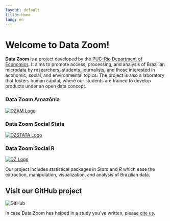 ```yaml
---
layout: default
title: Home
lang: en
---
```


# Welcome to Data Zoom!

**Data Zoom** is a project developed by the [PUC-Rio Department of Economics](http://www.econ.puc-rio.br/en). It aims to promote access, processing, and analysis of Brazilian microdata by researchers, students, journalists, and those interested in economic, social, and environmental topics. The project is also a laboratory that fosters human capital, where our students are trained to develop products under an open data concept.

<div class="logo-container">
    <div>
        <h3>Data Zoom Amazônia</h3>
        <a href="{{ site.baseurl }}/{{ page.lang }}/dz_amazonia">
            <img src="{{ site.baseurl }}/assets/img/hex_dzam.png" alt="DZAM Logo">
        </a>
    </div>
    <div>
        <h3>Data Zoom Social Stata</h3>
        <a href="{{ site.baseurl }}/{{ page.lang }}/dz_stata">
            <img src="{{ site.baseurl }}/assets/img/hex_dzstata.png" alt="DZSTATA Logo">
        </a>
    </div>
    <div>
        <h3>Data Zoom Social R</h3>
        <a href="{{ site.baseurl }}/{{ page.lang }}/dz_r">
            <img src="{{ site.baseurl }}/assets/img/hex_dz_outline.png" alt="DZ Logo">
        </a>
    </div>
</div>

Our project includes statistical packages in *Stata* and *R* which ease the extraction, manipulation, visualization, and analysis of Brazilian data.

<div class="logo-container-small" style="position: relative;">
    <h2> Visit our GitHub project </h2>
    <img src="{{ site.baseurl }}/assets/img/github-mark.png" alt="GitHub">
    <a href="https://github.com/datazoompuc" style="position: absolute; top: 0; left: 0; width: 100%; height: 100%; z-index: 1;" target="_blank"></a>
</div>

In case Data Zoom has helped in a study you've written, please <a href="{{ site.baseurl }}/{{ page.lang }}/citacao"> cite us</a>.
